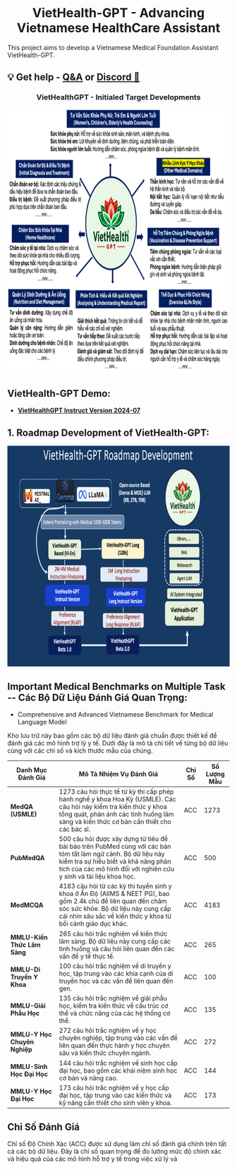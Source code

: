 
<h1 align="center">
  <span> VietHealth-GPT - Advancing Vietnamese HealthCare Assistant</span>
</h1>

This project aims to develop a Vietnamese Medical Foundation Assistant VietHealth-GPT.
## 💡 Get help - [Q&A](https://github.com/TranNhiem/Vietnamese_LLMs/discussions) or [Discord 💬](https://discord.gg/BC8Mqq8qYn)

<h3 align="center">
  <span> VietHealthGPT - Initialed Target Developments</span>
</h3>

<div align="center">
     <img width="auto" height="600px" src="./images/VietHealthGPT_medical_domains.png"/>
</div>

## VietHealth-GPT Demo: 
+ [**VietHealthGPT Instruct Version 2024-07**](http://140.115.53.104:6667/)

## 1. Roadmap Development of VietHealth-GPT: 

<div align="center">
     <img width="auto" height="500px" src="./images/VietHealth-GPT_Roadmap.png"/>
</div>

## Important Medical Benchmarks on Multiple Task -- Các Bộ Dữ Liệu Đánh Giá Quan Trọng: 

+ Comprehensive and Advanced Vietnamese Benchmark for Medical Language Model
  
Kho lưu trữ này bao gồm các bộ dữ liệu đánh giá chuẩn được thiết kế để đánh giá các mô hình trợ lý y tế. Dưới đây là mô tả chi tiết về từng bộ dữ liệu cùng với các chỉ số và kích thước mẫu của chúng.

| Danh Mục Đánh Giá         | Mô Tả Nhiệm Vụ Đánh Giá                                                                                    | Chỉ Số | Số Lượng Mẫu |
|--------------------------|------------------------------------------------------------------------------------------------------------|--------|--------------|
| **MedQA (USMLE)**        | 1273 câu hỏi thực tế từ kỳ thi cấp phép hành nghề y khoa Hoa Kỳ (USMLE). Các câu hỏi này kiểm tra kiến thức y khoa tổng quát, phản ánh các tình huống lâm sàng và kiến thức cơ bản cần thiết cho các bác sĩ. | ACC    | 1273          |
| **PubMedQA**             | 500 câu hỏi được xây dựng từ tiêu đề bài báo trên PubMed cùng với các bản tóm tắt làm ngữ cảnh. Bộ dữ liệu này kiểm tra sự hiểu biết và khả năng phân tích của các mô hình đối với nghiên cứu y sinh và tài liệu khoa học. | ACC    | 500           |
| **MedMCQA**              | 4183 câu hỏi từ các kỳ thi tuyển sinh y khoa ở Ấn Độ (AIIMS & NEET PG), bao gồm 2.4k chủ đề liên quan đến chăm sóc sức khỏe. Bộ dữ liệu này cung cấp cái nhìn sâu sắc về kiến thức y khoa từ bối cảnh giáo dục khác. | ACC    | 4183          |
| **MMLU-Kiến Thức Lâm Sàng** | 265 câu hỏi trắc nghiệm về kiến thức lâm sàng. Bộ dữ liệu này cung cấp các tình huống và câu hỏi liên quan đến các vấn đề y tế thực tế. | ACC    | 265           |
| **MMLU-Di Truyền Y Khoa**    | 100 câu hỏi trắc nghiệm về di truyền y học, tập trung vào các khía cạnh của di truyền học và các vấn đề liên quan đến gen. | ACC    | 100           |
| **MMLU-Giải Phẫu Học**     | 135 câu hỏi trắc nghiệm về giải phẫu học, kiểm tra kiến thức về cấu trúc cơ thể và chức năng của các hệ thống cơ thể. | ACC    | 135           |
| **MMLU-Y Học Chuyên Nghiệp** | 272 câu hỏi trắc nghiệm về y học chuyên nghiệp, tập trung vào các vấn đề liên quan đến thực hành y học chuyên sâu và kiến thức chuyên ngành. | ACC    | 272           |
| **MMLU-Sinh Học Đại Học** | 144 câu hỏi trắc nghiệm về sinh học cấp đại học, bao gồm các khái niệm sinh học cơ bản và nâng cao. | ACC    | 144           |
| **MMLU-Y Học Đại Học**     | 173 câu hỏi trắc nghiệm về y học cấp đại học, tập trung vào các kiến thức và kỹ năng cần thiết cho sinh viên y khoa. | ACC    | 173           |

## Chỉ Số Đánh Giá
Chỉ số Độ Chính Xác (ACC) được sử dụng làm chỉ số đánh giá chính trên tất cả các bộ dữ liệu. Đây là chỉ số quan trọng để đo lường mức độ chính xác và hiệu quả của các mô hình hỗ trợ y tế trong việc xử lý và
